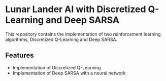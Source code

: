 # Lunar Lander AI with Discretized Q-Learning and Deep SARSA

This repository contains the implementation of two reinforcement learning algorithms, Discretized Q-Learning and Deep SARSA.

## Features

- Implementation of Discretized Q-Learning
- Implementation of Deep SARSA with a neural network
  
